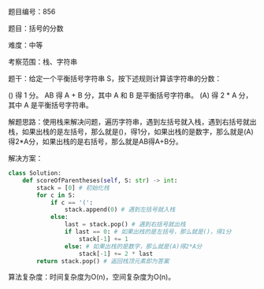 题目编号：856

题目：括号的分数

难度：中等

考察范围：栈、字符串

题干：给定一个平衡括号字符串 S，按下述规则计算该字符串的分数：

() 得 1 分。
AB 得 A + B 分，其中 A 和 B 是平衡括号字符串。
(A) 得 2 * A 分，其中 A 是平衡括号字符串。

解题思路：使用栈来解决问题，遍历字符串，遇到左括号就入栈，遇到右括号就出栈，如果出栈的是左括号，那么就是()，得1分，如果出栈的是数字，那么就是(A)得2*A分，如果出栈的是右括号，那么就是AB得A+B分。

解决方案：

```python
class Solution:
    def scoreOfParentheses(self, S: str) -> int:
        stack = [0] # 初始化栈
        for c in S:
            if c == '(':
                stack.append(0) # 遇到左括号就入栈
            else:
                last = stack.pop() # 遇到右括号就出栈
                if last == 0: # 如果出栈的是左括号，那么就是()，得1分
                    stack[-1] += 1
                else: # 如果出栈的是数字，那么就是(A)得2*A分
                    stack[-1] += 2 * last
        return stack.pop() # 返回栈顶元素即为答案
```

算法复杂度：时间复杂度为O(n)，空间复杂度为O(n)。